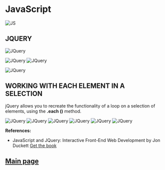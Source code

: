 
# JavaScript

![JS](../201classes/Images201/js.png)

## JQUERY

![JQuery](../301classes/Images301/JQ-and-JS.jpg)

![JQuery](../301classes/Images301/jquery5a.png)
![JQuery](../301classes/Images301/jquery5b.png)

![JQuery](../301classes/Images301/jquery6.png)


## WORKING WITH EACH ELEMENT IN A SELECTION

jQuery allows you to recreate the functionality of a loop on a selection of elements, using the **.each ()** method.

![JQuery](../301classes/Images301/jquery.png)
![JQuery](../301classes/Images301/jquer1a.png)
![JQuery](../301classes/Images301/jquery2.png)
![JQuery](../301classes/Images301/jquery3.png)
![JQuery](../301classes/Images301/jquery4.png)
![JQuery](../301classes/Images301/jquery7.png)

**References:**

- JavaScript and JQuery: Interactive Front-End Web Development
by Jon Duckett [Get the book](https://www.amazon.com/JavaScript-JQuery-Interactive-Front-End-Development/dp/1118531647)

## [Main page](https://amjadmesmar.github.io/reading-notes/)
